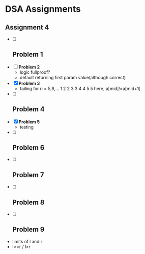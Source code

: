 # DSA Assignments

## Assignment 4

- [ ] **Problem 1**
    - 
- [ ] **Problem 2**
    - logic fullproof?
    - default returning first param value(although correct)
- [x] **Problem 3**
    - failing for n = 5,9,...
        1 2 2 3 3 4 4 5 5
        here, a[mid]!=a[mid+1]
- [ ] **Problem 4**
    - 
- [x] **Problem 5**
    - testing
- [ ] **Problem 6**
    - 
- [ ] **Problem 7**
    - 
- [ ] **Problem 8**
    - 
- [ ] **Problem 9**
	- 

- limits of l and r
- l<=r / l<r